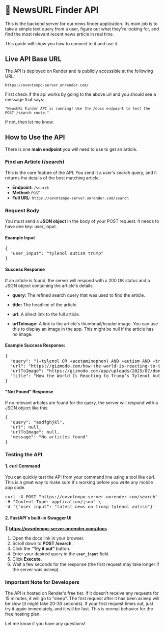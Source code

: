 # 📰 NewsURL Finder API

This is the backend server for our news finder application. Its main job is to take a simple text query from a user, figure out what they're looking for, and find the most relevant recent news article in real time.

This guide will show you how to connect to it and use it.

## Live API Base URL
The API is deployed on Render and is publicly accessible at the following URL:

`https://ovvntempo-server.onrender.com/`

First check if the api works by going to the above url and you should see a message that says:

`"NewsURL Finder API is running! Use the /docs endpoint to test the POST /search route."`

If not, then let me know.

## How to Use the API
There is one **main endpoint** you will need to use to get an article.

### Find an Article (/search)
This is the core feature of the API. You send it a user's search query, and it returns the details of the best matching article.

- **Endpoint:** `/search`  
- **Method:** `POST`  
- **Full URL:**  `https://ovvntempo-server.onrender.com/search`

### Request Body
You must send a **JSON object** in the body of your POST request. It needs to have one key: user_input.

#### Example Input
<pre>
{
  "user_input": "tylenol autism trump"
}
</pre>

#### Success Response
If an article is found, the server will respond with a 200 OK status and a JSON object containing the article's details.

- **query:** The refined search query that was used to find the article.

- **title:** The headline of the article.

- **url:** A direct link to the full article.

- **urlToImage:** A link to the article's thumbnail/header image. You can use this to display an image in the app. This might be null if the article has no image.

#### Example Success Response:

<pre>
{
  "query": "(+tylenol OR +acetaminophen) AND +autism AND +trump",
  "url": "https://gizmodo.com/how-the-world-is-reacting-to-trumps-tylenol-autism-scare-2000663086",
  "urlToImage": "https://gizmodo.com/app/uploads/2025/07/donald-trump-july-16-2025-1200x675.jpg",
  "title": "How the World Is Reacting to Trump’s Tylenol Autism Scare"
}
</pre>


#### "Not Found" Response
If no relevant articles are found for the query, the server will respond with a JSON object like this:

<pre>
{
  "query": "asdfghjkl",
  "url": null,
  "urlToImage": null,
  "message": "No articles found"
}
</pre>


### Testing the API
#### 1. curl Command
You can quickly test the API from your command line using a tool like curl. This is a great way to make sure it's working before you write any mobile app code.

<pre>
curl -X POST "https://ovvntempo-server.onrender.com/search" \
-H "Content-Type: application/json" \
-d '{"user_input": "latest news on trump tylenol autism"}'
</pre>

#### 2. FastAPI's built-in Swagger UI
🔗 **__https://ovvntempo-server.onrender.com/docs__** 

1. Open the docs link in your browser.  
2. Scroll down to **POST /search**.  
3. Click the **“Try it out”** button.  
4. Enter your desired query in the **`user_input`** field.  
5. Click **Execute**.  
6. Wait a few seconds for the response (the first request may take longer if the server was asleep).  

### Important Note for Developers
The API is hosted on Render's free tier. If it doesn't receive any requests for 15 minutes, it will go to "sleep". The first request after it has been asleep will be slow (it might take 20-30 seconds). If your first request times out, just try it again immediately, and it will be fast. This is normal behavior for the free hosting plan.

Let me know if you have any questions!

